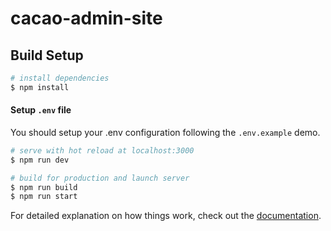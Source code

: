 # cacao-admin-site

## Build Setup

```bash
# install dependencies
$ npm install
```

#### Setup `.env` file

You should setup your .env configuration following the `.env.example` demo.

```bash
# serve with hot reload at localhost:3000
$ npm run dev

# build for production and launch server
$ npm run build
$ npm run start

```

For detailed explanation on how things work, check out the [documentation](https://nuxtjs.org).
